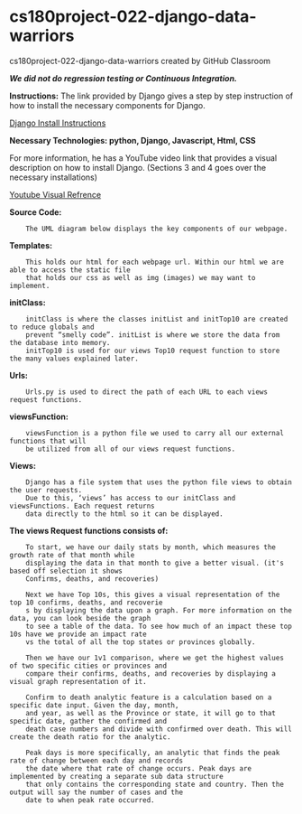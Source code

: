 # cs180project-022-django-data-warriors
cs180project-022-django-data-warriors created by GitHub Classroom

***We did not do regression testing or Continuous Integration.***

**Instructions:**
The link provided by Django gives a step by step instruction of how to install the necessary components for Django.

[Django Install Instructions](https://docs.djangoproject.com/en/3.2/topics/install/)


**Necessary Technologies: python, Django, Javascript, Html, CSS** 

For more information, he has a YouTube video link that provides a visual description on how to install Django. (Sections 3 and 4 goes over the necessary installations)

[Youtube Visual Refrence](https://youtu.be/F5mRW0jo-U4?t=302) 

**Source Code:** 

		The UML diagram below displays the key components of our webpage.

**Templates:**

		This holds our html for each webpage url. Within our html we are able to access the static file 
		that holds our css as well as img (images) we may want to implement.

**initClass:**

		initClass is where the classes initList and initTop10 are created to reduce globals and 
		prevent “smelly code”. initList is where we store the data from the database into memory. 
		initTop10 is used for our views Top10 request function to store the many values explained later.


**Urls:**

		Urls.py is used to direct the path of each URL to each views request functions.

**viewsFunction:**

		viewsFunction is a python file we used to carry all our external functions that will
		be utilized from all of our views request functions. 

**Views:**

		Django has a file system that uses the python file views to obtain the user requests.
		Due to this, ‘views’ has access to our initClass and viewsFunctions. Each request returns
		data directly to the html so it can be displayed. 

**The views Request functions consists of:**

		To start, we have our daily stats by month, which measures the growth rate of that month while
		displaying the data in that month to give a better visual. (it's based off selection it shows 
		Confirms, deaths, and recoveries) 
	
		Next we have Top 10s, this gives a visual representation of the top 10 confirms, deaths, and recoverie
		s by displaying the data upon a graph. For more information on the data, you can look beside the graph
		to see a table of the data. To see how much of an impact these top 10s have we provide an impact rate
		vs the total of all the top states or provinces globally.

		Then we have our 1v1 comparison, where we get the highest values of two specific cities or provinces and 
		compare their confirms, deaths, and recoveries by displaying a visual graph representation of it.	

		Confirm to death analytic feature is a calculation based on a specific date input. Given the day, month,
		and year, as well as the Province or state, it will go to that specific date, gather the confirmed and 
		death case numbers and divide with confirmed over death. This will create the death ratio for the analytic.

		Peak days is more specifically, an analytic that finds the peak rate of change between each day and records 
		the date where that rate of change occurs. Peak days are implemented by creating a separate sub data structure 
		that only contains the corresponding state and country. Then the output will say the number of cases and the 
		date to when peak rate occurred.
